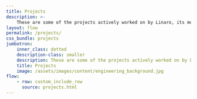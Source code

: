 ```yaml
---
title: Projects
description: >-
    These are some of the projects actively worked on by Linaro, its members and the open source community. Linaro’s work is at the heart of all modern Linux-based devices running on Arm processors, including Android smartphones and tablets.
layout: flow
permalink: /projects/
css_bundle: projects
jumbotron:
    inner_class: dotted
    description-class: smaller
    description: These are some of the projects actively worked on by Linaro, its members and the open source community.
    title: Projects
    image: /assets/images/content/engineering_background.jpg
flow:
    - row: custom_include_row
      source: projects.html
---
```

